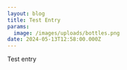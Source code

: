 ```yaml
---
layout: blog
title: Test Entry
params:
  image: /images/uploads/bottles.png
date: 2024-05-13T12:58:00.000Z
---
```

Test entry

